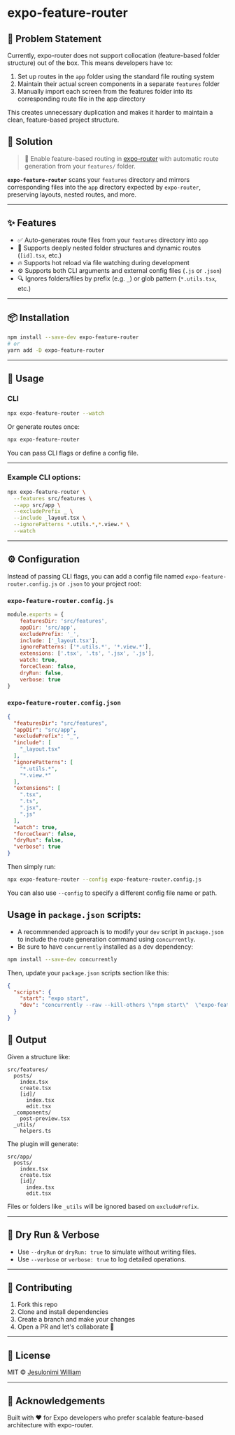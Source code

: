 # expo-feature-router

## 🤔 Problem Statement

Currently, expo-router does not support collocation (feature-based folder structure) out of the box. This means developers have to:

1. Set up routes in the `app` folder using the standard file routing system
2. Maintain their actual screen components in a separate `features` folder
3. Manually import each screen from the features folder into its corresponding route file in the app directory

This creates unnecessary duplication and makes it harder to maintain a clean, feature-based project structure.


## 🚀 Solution

> 📁 Enable feature-based routing in [expo-router](https://expo.dev/router) with automatic route generation from your
`features/` folder.

**`expo-feature-router`** scans your `features` directory and mirrors corresponding files into the `app` directory
expected by `expo-router`, preserving layouts, nested routes, and more.

---

## ✨ Features

- ✅ Auto-generates route files from your `features` directory into `app`
- 📂 Supports deeply nested folder structures and dynamic routes (`[id].tsx`, etc.)
- 🔥 Supports hot reload via file watching during development
- ⚙️ Supports both CLI arguments and external config files (`.js` or `.json`)
- 🔍 Ignores folders/files by prefix (e.g. `_`) or glob pattern (`*.utils.tsx`, etc.)

<!-- 🎯 Supports virtual routes via `// route: /custom-path` comments
- 🧩 Respects custom `tsconfig.json` path aliases (`baseUrl`, `paths`) 
- 🧪 Dry run and verbose/debug modes for safety and inspection -->

---

## 📦 Installation

```bash
npm install --save-dev expo-feature-router
# or
yarn add -D expo-feature-router
```

---

## 🚀 Usage

### CLI 

```bash
npx expo-feature-router --watch
```

Or generate routes once:

```bash
npx expo-feature-router
```

You can pass CLI flags or define a config file.

---

### Example CLI options:

```bash
npx expo-feature-router \
  --features src/features \
  --app src/app \
  --excludePrefix _ \
  --include _layout.tsx \
  --ignorePatterns *.utils.*,*.view.* \
  --watch
```

---

## ⚙️ Configuration

Instead of passing CLI flags, you can add a config file named `expo-feature-router.config.js` or `.json` to your project
root:

### `expo-feature-router.config.js`

```js
module.exports = {
    featuresDir: 'src/features',
    appDir: 'src/app',
    excludePrefix: '_',
    include: ['_layout.tsx'],
    ignorePatterns: ['*.utils.*', '*.view.*'],
    extensions: ['.tsx', '.ts', '.jsx', '.js'],
    watch: true, 
    forceClean: false,
    dryRun: false,
    verbose: true
}
```

### `expo-feature-router.config.json`

```json
{
  "featuresDir": "src/features",
  "appDir": "src/app",
  "excludePrefix": "_",
  "include": [
    "_layout.tsx"
  ],
  "ignorePatterns": [
    "*.utils.*",
    "*.view.*"
  ],
  "extensions": [
    ".tsx",
    ".ts",
    ".jsx",
    ".js"
  ],
  "watch": true,
  "forceClean": false,
  "dryRun": false,
  "verbose": true
}
```

Then simply run:

```bash
npx expo-feature-router --config expo-feature-router.config.js
```

You can also use `--config` to specify a different config file name or path.

## Usage in `package.json` scripts:
- A recommnended approach is to modify your `dev` script in `package.json` to include the route generation command using `concurrently`. 
- Be sure to have `concurrently` installed as a dev dependency:

```bash
npm install --save-dev concurrently
```

Then, update your `package.json` scripts section like this:

```json
{
  "scripts": {
    "start": "expo start",
    "dev": "concurrently --raw --kill-others \"npm start\"  \"expo-feature-router --config expo-feature-router.config.json --watch\""
  }
}

```


<!--- ---

## 🧠 Custom Route Mapping via Comments

You can override the default route path using a comment at the top of a file:

```tsx
// route: /custom-path

export default function MyScreen() {
    return <Text>Hello from a custom route</Text>;
}
```

--->

## 📁 Output

Given a structure like:

```
src/features/
  posts/
    index.tsx
    create.tsx
    [id]/
      index.tsx
      edit.tsx
  _components/
    post-preview.tsx
  _utils/
    helpers.ts
```

The plugin will generate:

```
src/app/
  posts/
    index.tsx
    create.tsx
    [id]/
      index.tsx
      edit.tsx
```

Files or folders like `_utils` will be ignored based on `excludePrefix`.

---

## 🧪 Dry Run & Verbose

- Use `--dryRun` or `dryRun: true` to simulate without writing files.
- Use `--verbose` or `verbose: true` to log detailed operations.

---

## 📄 Contributing

1. Fork this repo
2. Clone and install dependencies
3. Create a branch and make your changes
4. Open a PR and let's collaborate 🎉

---

## 📜 License

MIT © [Jesulonimi William](https://github.com/jesulonimii)

---

## 🙌 Acknowledgements

Built with ❤️ for Expo developers who prefer scalable feature-based architecture with expo-router.
